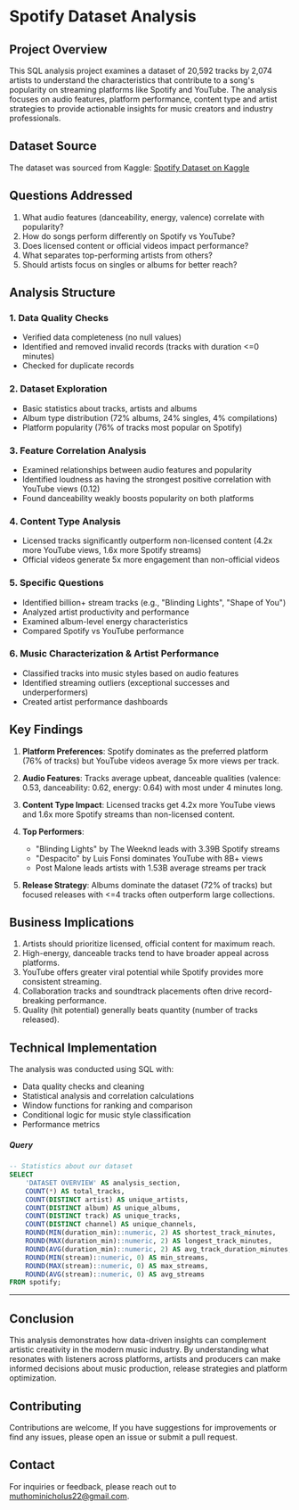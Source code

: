 # Spotify Dataset Analysis

## Project Overview

This SQL analysis project examines a dataset of 20,592 tracks by 2,074 artists to understand the characteristics that contribute to a song's popularity on streaming platforms like Spotify and YouTube. The analysis focuses on audio features, platform performance, content type and artist strategies to provide actionable insights for music creators and industry professionals.

## Dataset Source

The dataset was sourced from Kaggle: [Spotify Dataset on Kaggle](https://www.kaggle.com/datasets/sanjanchaudhari/spotify-dataset)

## Questions Addressed

1. What audio features (danceability, energy, valence) correlate with popularity?
2. How do songs perform differently on Spotify vs YouTube?
3. Does licensed content or official videos impact performance?
4. What separates top-performing artists from others?
5. Should artists focus on singles or albums for better reach?

## Analysis Structure

### 1. Data Quality Checks
- Verified data completeness (no null values)
- Identified and removed invalid records (tracks with duration <=0 minutes)
- Checked for duplicate records

### 2. Dataset Exploration
- Basic statistics about tracks, artists and albums
- Album type distribution (72% albums, 24% singles, 4% compilations)
- Platform popularity (76% of tracks most popular on Spotify)

### 3. Feature Correlation Analysis
- Examined relationships between audio features and popularity
- Identified loudness as having the strongest positive correlation with YouTube views (0.12)
- Found danceability weakly boosts popularity on both platforms

### 4. Content Type Analysis
- Licensed tracks significantly outperform non-licensed content (4.2x more YouTube views, 1.6x more Spotify streams)
- Official videos generate 5x more engagement than non-official videos

### 5. Specific Questions
- Identified billion+ stream tracks (e.g., "Blinding Lights", "Shape of You")
- Analyzed artist productivity and performance
- Examined album-level energy characteristics
- Compared Spotify vs YouTube performance

### 6. Music Characterization & Artist Performance
- Classified tracks into music styles based on audio features
- Identified streaming outliers (exceptional successes and underperformers)
- Created artist performance dashboards

## Key Findings

1. **Platform Preferences**: Spotify dominates as the preferred platform (76% of tracks) but YouTube videos average 5x more views per track.

2. **Audio Features**: Tracks average upbeat, danceable qualities (valence: 0.53, danceability: 0.62, energy: 0.64) with most under 4 minutes long.

3. **Content Type Impact**: Licensed tracks get 4.2x more YouTube views and 1.6x more Spotify streams than non-licensed content.

4. **Top Performers**: 
   - "Blinding Lights" by The Weeknd leads with 3.39B Spotify streams
   - "Despacito" by Luis Fonsi dominates YouTube with 8B+ views
   - Post Malone leads artists with 1.53B average streams per track

5. **Release Strategy**: Albums dominate the dataset (72% of tracks) but focused releases with <=4 tracks often outperform large collections.

## Business Implications

1. Artists should prioritize licensed, official content for maximum reach.
2. High-energy, danceable tracks tend to have broader appeal across platforms.
3. YouTube offers greater viral potential while Spotify provides more consistent streaming.
4. Collaboration tracks and soundtrack placements often drive record-breaking performance.
5. Quality (hit potential) generally beats quantity (number of tracks released).

## Technical Implementation

The analysis was conducted using SQL with:
- Data quality checks and cleaning
- Statistical analysis and correlation calculations
- Window functions for ranking and comparison
- Conditional logic for music style classification
- Performance metrics
  
##### Query
```sql
-- Statistics about our dataset
SELECT 
    'DATASET OVERVIEW' AS analysis_section,
    COUNT(*) AS total_tracks,
    COUNT(DISTINCT artist) AS unique_artists,
    COUNT(DISTINCT album) AS unique_albums,
    COUNT(DISTINCT track) AS unique_tracks,
    COUNT(DISTINCT channel) AS unique_channels,
    ROUND(MIN(duration_min)::numeric, 2) AS shortest_track_minutes,
    ROUND(MAX(duration_min)::numeric, 2) AS longest_track_minutes,
    ROUND(AVG(duration_min)::numeric, 2) AS avg_track_duration_minutes,
    ROUND(MIN(stream)::numeric, 0) AS min_streams,
    ROUND(MAX(stream)::numeric, 0) AS max_streams,
    ROUND(AVG(stream)::numeric, 0) AS avg_streams
FROM spotify;
```

---

## Conclusion

This analysis demonstrates how data-driven insights can complement artistic creativity in the modern music industry. By understanding what resonates with listeners across platforms, artists and producers can make informed decisions about music production, release strategies and platform optimization.

## Contributing

Contributions are welcome, If you have suggestions for improvements or find any issues, please open an issue or submit a pull request.

## Contact


For inquiries or feedback, please reach out to muthominicholus22@gmail.com.

